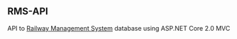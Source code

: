 ## RMS-API
API to [Railway Management System](https://bit.ly/2JJnOUN) database using ASP.NET Core 2.0 MVC
